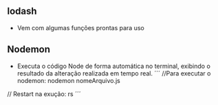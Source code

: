
## lodash
- Vem com algumas funções prontas para uso

## Nodemon
- Executa o código Node de forma automática no terminal, exibindo o resultado da alteração realizada em tempo real.
´´´
//Para executar o nodemon:
nodemon nomeArquivo.js

// Restart na exução:
rs
´´´